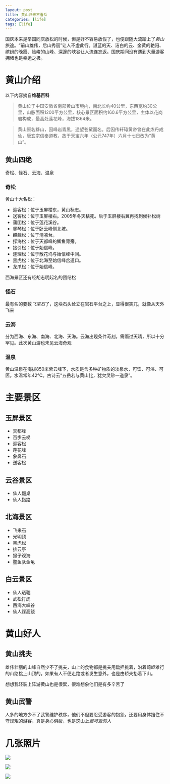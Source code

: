 ```yaml
---
layout: post
title: 黄山归来不看岳
categories: [life]
tags: [life]
---
```


国庆本来是举国同庆放松的时候，但是好不容易放假了，也便跟随大流踏上了*黄山*旅途。“前山雄伟，后山秀丽”让人不虚此行。湛蓝的天、洁白的云、金黄的艳阳、缤纷的晚霞、险峻的山峰、深邃的峡谷让人流连忘返。国庆期间没有遇到大量游客拥堵也是幸运之极。

# 黄山介绍

以下内容摘自**维基百科**

> 黄山位于中国安徽省南部黄山市境内，南北长约40公里，东西宽约30公里，山脉面积1200平方公里，核心景区面积约160.6平方公里，主体以花岗岩构成，最高处莲花峰，海拔1864米。

> 黄山原名黟山，因峰岩青黑，遥望苍黛而名。后因传轩辕黄帝曾在此炼丹成仙，唐玄宗信奉道教，故于天宝六年（公元747年）六月十七日改为“黄山”。

## 黄山四绝

奇松、怪石、云海、温泉

### 奇松

黄山十大名松：

- 迎客松：位于玉屏楼东，黄山标志。
- 送客松：位于玉屏楼右。2005年冬天枯死。后于玉屏楼右翼再找到候补松树
- 蒲团松：位于莲花溪谷。
- 竖琴松：位于卧云峰侧北坡。
- 麒麟松：位于清凉台。
- 探海松：位于天都峰的鲫鱼背旁。
- 接引松：位于始信峰。
- 连理松：位于散花坞与始信峰中间。
- 黑虎松：位于北海至始信峰岔道口。
- 龙爪松：位于始信峰。

西海景区还有经胡志明起名的团结松

### 怪石

最有名的要数*飞来石*了，这块石头耸立在岩石平台之上，显得很突兀，就像从天外飞来

### 云海

分为西海、东海、南海、北海、天海。云海出现条件苛刻，需雨过天晴，所以十分罕见。此次黄山游也未见云海奇观

### 温泉

黄山温泉在海拔850米紫云峰下，水质是含多种矿物质的淡泉水，可饮、可浴、可医。水温常年42℃。古诗云“五岳若与黄山比，犹欠灵砂一道泉”。

# 主要景区

## 玉屏景区

- 天都峰
- 百步云梯
- 迎客松
- 莲花峰
- 象鼻石
- 送客松

## 云谷景区

- 仙人翻桌
- 仙人指路

## 北海景区

- 飞来石
- 光明顶
- 黑虎松
- 排云亭
- 猴子观海
- 鳌鱼驮金龟

## 白云景区

- 仙人晒靴
- 武松打虎
- 西海大峡谷
- 仙人踩高跷

# 黄山好人

## 黄山挑夫

雄伟壮丽的山峰自然少不了挑夫，山上的食物都是挑夫用扁担挑着，沿着崎岖难行的山路挑上山顶的。如果有人不便走路或者发生意外，也是由轿夫抬着下山。

想想我轻装上阵游黄山也是很累，很难想象他们是有多辛苦了

## 黄山武警

人多的地方少不了武警维护秩序，他们不但要忍受游客的抱怨，还要用身体挡住不守规矩的游客，真是身心俱疲，也是这山上*最可爱的人*

# 几张照片

![](https://raw.githubusercontent.com/lixinyao/lixinyao.github.io/master/pictures/life/lianhuafeng.jpg)


![](https://raw.githubusercontent.com/lixinyao/lixinyao.github.io/master/pictures/life/yingkesong.jpg)


![](https://raw.githubusercontent.com/lixinyao/lixinyao.github.io/master/pictures/life/richu.jpg)